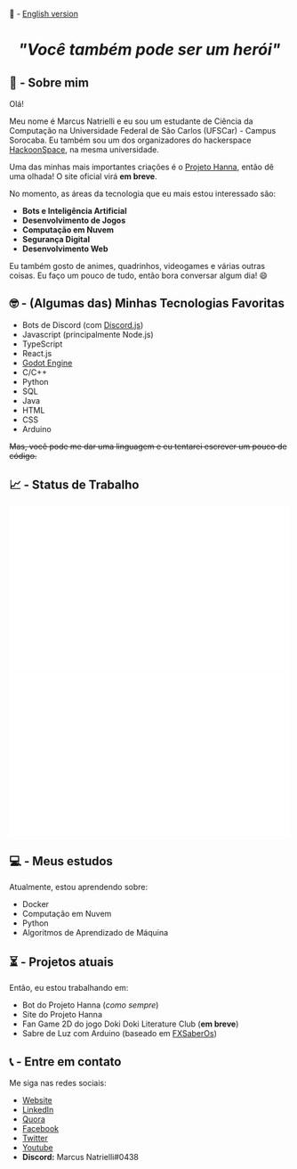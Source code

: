 
📌 - [English version](https://github.com/InfiniteMarcus/Infinitemarcus/blob/main/README.md)

<h1 align="center">
  <p><i>"Você também pode ser um herói"</i></p>
</h1>

## 🤔 - Sobre mim

Olá!

Meu nome é Marcus Natrielli e eu sou um estudante de Ciência da Computação na Universidade Federal de São Carlos (UFSCar) - Campus Sorocaba. Eu também sou um dos organizadores do hackerspace [HackoonSpace](https://www.hackoonspace.com), na mesma universidade.

Uma das minhas mais importantes criações é o [Projeto Hanna](https://twitter.com/ProjectHanna), então dê uma olhada! O site oficial virá **em breve**.

No momento, as áreas da tecnologia que eu mais estou interessado são:
* **Bots e Inteligência Artificial**
* **Desenvolvimento de Jogos**
* **Computação em Nuvem**
* **Segurança Digital**
* **Desenvolvimento Web**

Eu também gosto de animes, quadrinhos, videogames e várias outras coisas. Eu faço um pouco de tudo, então bora conversar algum dia! 😄

## 🤓 - (Algumas das) Minhas Tecnologias Favoritas

* Bots de Discord (com [Discord.js](https://github.com/discordjs/discord.js))
* Javascript (principalmente Node.js)
* TypeScript
* React.js
* [Godot Engine](https://godotengine.org/)
* C/C++
* Python
* SQL
* Java
* HTML
* CSS
* Arduino

~~Mas, você pode me dar uma linguagem e eu tentarei escrever um pouco de código.~~

## 📈 - Status de Trabalho

![Overview](https://github.com/Infinitemarcus/github-stats-transparent/blob/output/generated/overview.svg)
![Languages](https://github.com/Infinitemarcus/github-stats-transparent/blob/output/generated/languages.svg)

## 💻 - Meus estudos

Atualmente, estou aprendendo sobre:

* Docker
* Computação em Nuvem
* Python
* Algoritmos de Aprendizado de Máquina

## ⏳ - Projetos atuais

Então, eu estou trabalhando em:

* Bot do Projeto Hanna (*como sempre*)
* Site do Projeto Hanna
* Fan Game 2D do jogo Doki Doki Literature Club (**em breve**)
* Sabre de Luz com Arduino (baseado em [FXSaberOs](https://github.com/Protonerd/FX-SaberOS))

## 📞 - Entre em contato

Me siga nas redes sociais:

* [Website](https://www.marcusnatrielli.com/)
* [LinkedIn](https://www.linkedin.com/in/marcus-natrielli/)
* [Quora](https://www.quora.com/profile/Marcus-Vinicius-Natrielli-Garcia)
* [Facebook](https://www.facebook.com/marcus.natrielli/)
* [Twitter](https://twitter.com/MarcusNatrielli)
* [Youtube](https://www.youtube.com/channel/UCZNG7XNAtaVwst0BTzxiHCQ)
* **Discord:** Marcus Natrielli#0438
